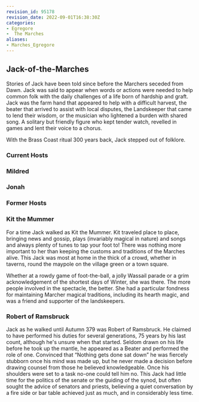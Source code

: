 ```yaml
---
revision_id: 95178
revision_date: 2022-09-01T16:38:30Z
categories:
- Egregore
-  The Marches
aliases:
- Marches_Egregore
---
```


## Jack-of-the-Marches

Stories of Jack have been told since before the Marchers seceded from Dawn. Jack was said to appear when words or actions were needed to help common folk with the daily challenges of a life born of hardship and graft. Jack was the farm hand that appeared to help with a difficult harvest, the beater that arrived to assist with local disputes, the Landskeeper that came to lend their wisdom, or the musician who lightened a burden with shared song.  A solitary but friendly figure who kept tender watch, revelled in games and lent their voice to a chorus.

With the Brass Coast  ritual 300 years back, Jack stepped out of folklore.

### Current Hosts

### Mildred

### Jonah



### Former Hosts

### Kit the Mummer
For a time Jack walked as Kit the Mummer. Kit traveled place to place, bringing news and gossip, plays (invariably magical in nature) and songs and always plenty of tunes to tap your foot to!  There was nothing more important to her than keeping the customs and traditions of the Marches alive. This Jack was most at home in the thick of a crowd, whether in taverns, round the maypole on the village green or a town square.

Whether at a rowdy game of foot-the-ball, a jolly Wassail parade or a grim acknowledgement of the shortest days of Winter, she was there. The more people involved in the spectacle, the better. She had a particular fondness for maintaining Marcher magical traditions, including its hearth magic, and was a friend and supporter of the landskeepers. 

### Robert of Ramsbruck
Jack as he walked until Autumn 379 was Robert of Ramsbruck. He claimed to have performed his duties for several generations, 75 years by his last count, although he's unsure when that started.  Seldom drawn on his life before he took up the mantle, he appeared as a Beater and performed the role of one. Convinced that “Nothing gets done sat down” he was fiercely stubborn once his mind was made up, but he never made a decision before drawing counsel from those he believed knowledgeable. Once his shoulders were set to a task no-one could tell him no. This Jack had little time for the politics of the senate or the guiding of the synod, but often sought the advice of senators and priests, believing a quiet conversation by a fire side or bar table achieved just as much, and in considerably less time.

